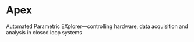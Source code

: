 # Apex
Automated Parametric EXplorer—controlling hardware, data acquisition and analysis in closed loop systems

